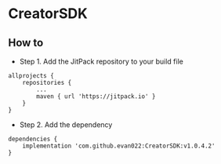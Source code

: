 # CreatorSDK
## How to
- Step 1. Add the JitPack repository to your build file
```
allprojects {
	repositories {
		...
		maven { url 'https://jitpack.io' }
	}
}
```
- Step 2. Add the dependency
```
dependencies {
	implementation 'com.github.evan022:CreatorSDK:v1.0.4.2'
}
```
